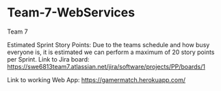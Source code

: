 # Team-7-WebServices
Team 7

Estimated Sprint Story Points: Due to the teams schedule and how busy everyone is, it is estimated we can perform a maximum of 20 story points per Sprint.
Link to Jira board: https://swe6813team7.atlassian.net/jira/software/projects/PP/boards/1

Link to working Web App: https://gamermatch.herokuapp.com/
